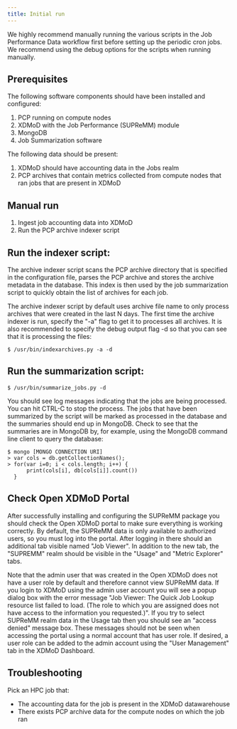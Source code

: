 ```yaml
---
title: Initial run
---
```


We highly recommend manually running the various scripts in the Job Performance Data workflow
first before setting up the periodic cron jobs. We recommend using the debug options for the
scripts when running manually.

## Prerequisites

The following software components should have been installed and configured:

1. PCP running on compute nodes
1. XDMoD with the Job Performance (SUPReMM) module
1. MongoDB
1. Job Summarization software

The following data should be present:

1. XDMoD should have accounting data in the Jobs realm
1. PCP archives that contain metrics collected from compute nodes that ran jobs that are present in XDMoD

## Manual run

1. Ingest job accounting data into XDMoD
1. Run the PCP archive indexer script 

Run the indexer script:
-----------------------

The archive indexer script scans the PCP archive directory that is specified
in the configuration file, parses the PCP archive and stores the archive metadata in
the database. This index is then used by the job summarization script to quickly
obtain the list of archives for each job.

The archive indexer script by default uses archive file name to only process
archives that were created in the last N days.  The first time the archive
indexer is run, specify the "-a" flag to get it to processes all archives.  It
is also recommended to specify the debug output flag -d so that you can see
that it is processing the files:

    $ /usr/bin/indexarchives.py -a -d

Run the summarization script:
-----------------------------

    $ /usr/bin/summarize_jobs.py -d

You should see log messages indicating that the jobs are being processed. You
can hit CTRL-C to stop the process.  The jobs that have been summarized by the
script will be marked as processed in the database and the summaries should end
up in MongoDB. Check to see that the summaries are in MongoDB by, for example, using
the MongoDB command line client to query the database:

    $ mongo [MONGO CONNECTION URI]
    > var cols = db.getCollectionNames();
    > for(var i=0; i < cols.length; i++) {
          print(cols[i], db[cols[i]].count())
      }

Check Open XDMoD Portal
-----------------------

After successfully installing and configuring the SUPReMM package you
should check the Open XDMoD portal to make sure everything is working
correctly.  By default, the SUPReMM data is only available to authorized
users, so you must log into the portal.  After logging in there should
an additional tab visible named "Job Viewer".  In addition to the new
tab, the "SUPREMM" realm should be visible in the "Usage" and "Metric
Explorer" tabs.

Note that the admin user that was created in the Open XDMoD does not have a
user role by default and therefore cannot view SUPReMM data. If you login to
XDMoD using the admin user account you will see a popup dialog box with the
error message "Job Viewer: The Quick Job Lookup resource list failed to load.
(The role to which you are assigned does not have access to the information you
requested.)". If you try to select SUPReMM realm data in the Usage tab then you
should see an "access denied" message box. These messages should not be seen
when accessing the portal using a normal account that has user role.  If
desired, a user role can be added to the admin account using the "User
Management" tab in the XDMoD Dashboard.


## Troubleshooting

Pick an HPC job that:

- The accounting data for the job is present in the XDMoD datawarehouse
- There exists PCP archive data for the compute nodes on which the job ran

